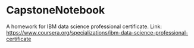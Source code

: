 # CapstoneNotebook
A homework for IBM data science professional certificate.
Link: https://www.coursera.org/specializations/ibm-data-science-professional-certificate

